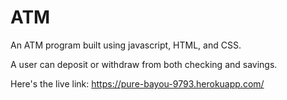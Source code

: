 # ATM
An ATM program built using javascript, HTML, and CSS.

A user can deposit or withdraw from both checking and savings.

Here's the live link: https://pure-bayou-9793.herokuapp.com/


